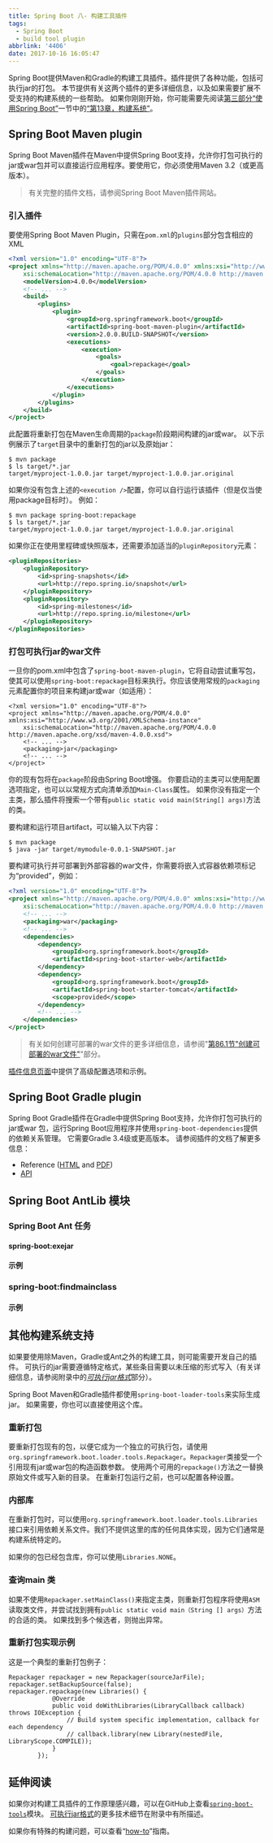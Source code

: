 ```yaml
---
title: Spring Boot 八- 构建工具插件
tags:
  - Spring Boot
  - build tool plugin
abbrlink: '4406'
date: 2017-10-16 16:05:47
---
```


Spring Boot提供Maven和Gradle的构建工具插件。插件提供了各种功能，包括可执行jar的打包。 本节提供有关这两个插件的更多详细信息，以及如果需要扩展不受支持的构建系统的一些帮助。 如果你刚刚开始，你可能需要先阅读[第三部分“使用Spring Boot”](http://www.doczh.site/docs/spring-boot/spring-boot-docs/current/en/reference/htmlsingle/index.html#using-boot)一节中的[“第13章，构建系统”](http://www.doczh.site/docs/spring-boot/spring-boot-docs/current/en/reference/htmlsingle/index.html#using-boot-build-systems)。
## Spring Boot Maven plugin
Spring Boot Maven插件在Maven中提供Spring Boot支持，允许你打包可执行的jar或war包并可以直接运行应用程序。要使用它，你必须使用Maven 3.2（或更高版本）。

> 有关完整的插件文档，请参阅Spring Boot Maven插件网站。

### 引入插件
要使用Spring Boot Maven Plugin，只需在`pom.xml`的`plugins`部分包含相应的XML
```xml
<?xml version="1.0" encoding="UTF-8"?>
<project xmlns="http://maven.apache.org/POM/4.0.0" xmlns:xsi="http://www.w3.org/2001/XMLSchema-instance"
    xsi:schemaLocation="http://maven.apache.org/POM/4.0.0 http://maven.apache.org/xsd/maven-4.0.0.xsd">
    <modelVersion>4.0.0</modelVersion>
    <!-- ... -->
    <build>
        <plugins>
            <plugin>
                <groupId>org.springframework.boot</groupId>
                <artifactId>spring-boot-maven-plugin</artifactId>
                <version>2.0.0.BUILD-SNAPSHOT</version>
                <executions>
                    <execution>
                        <goals>
                            <goal>repackage</goal>
                        </goals>
                    </execution>
                </executions>
            </plugin>
        </plugins>
    </build>
</project>
```
此配置将重新打包在Maven生命周期的`package`阶段期间构建的jar或war。 以下示例展示了`target`目录中的重新打包的jar以及原始jar：
```
$ mvn package
$ ls target/*.jar
target/myproject-1.0.0.jar target/myproject-1.0.0.jar.original
```
如果你没有包含上述的`<execution />`配置，你可以自行运行该插件（但是仅当使用package目标时）。 例如：
```
$ mvn package spring-boot:repackage
$ ls target/*.jar
target/myproject-1.0.0.jar target/myproject-1.0.0.jar.original
```
如果你正在使用里程碑或快照版本，还需要添加适当的`pluginRepository`元素：
```xml
<pluginRepositories>
    <pluginRepository>
        <id>spring-snapshots</id>
        <url>http://repo.spring.io/snapshot</url>
    </pluginRepository>
    <pluginRepository>
        <id>spring-milestones</id>
        <url>http://repo.spring.io/milestone</url>
    </pluginRepository>
</pluginRepositories>
```

### 打包可执行jar的war文件
一旦你的pom.xml中包含了`spring-boot-maven-plugin`，它将自动尝试重写包，使其可以使用`spring-boot:repackage`目标来执行。你应该使用常规的`packaging`元素配置你的项目来构建jar或war（如适用）：
```
<?xml version="1.0" encoding="UTF-8"?>
<project xmlns="http://maven.apache.org/POM/4.0.0" xmlns:xsi="http://www.w3.org/2001/XMLSchema-instance"
    xsi:schemaLocation="http://maven.apache.org/POM/4.0.0 http://maven.apache.org/xsd/maven-4.0.0.xsd">
    <!-- ... -->
    <packaging>jar</packaging>
    <!-- ... -->
</project>
```
你的现有包将在`package`阶段由Spring Boot增强。 你要启动的主类可以使用配置选项指定，也可以以常规方式向清单添加`Main-Class`属性。 如果你没有指定一个主类，那么插件将搜索一个带有`public static void main(String[] args)`方法的类。

要构建和运行项目artifact，可以输入以下内容：
```
$ mvn package
$ java -jar target/mymodule-0.0.1-SNAPSHOT.jar
```
要构建可执行并可部署到外部容器的war文件，你需要将嵌入式容器依赖项标记为“provided”，例如：
```xml
<?xml version="1.0" encoding="UTF-8"?>
<project xmlns="http://maven.apache.org/POM/4.0.0" xmlns:xsi="http://www.w3.org/2001/XMLSchema-instance"
    xsi:schemaLocation="http://maven.apache.org/POM/4.0.0 http://maven.apache.org/xsd/maven-4.0.0.xsd">
    <!-- ... -->
    <packaging>war</packaging>
    <!-- ... -->
    <dependencies>
        <dependency>
            <groupId>org.springframework.boot</groupId>
            <artifactId>spring-boot-starter-web</artifactId>
        </dependency>
        <dependency>
            <groupId>org.springframework.boot</groupId>
            <artifactId>spring-boot-starter-tomcat</artifactId>
            <scope>provided</scope>
        </dependency>
        <!-- ... -->
    </dependencies>
</project>
```
> 有关如何创建可部署的war文件的更多详细信息，请参阅"[第86.1节"创建可部署的war文件"](http://www.doczh.site/docs/spring-boot/spring-boot-docs/current/en/reference/htmlsingle/index.html#howto-create-a-deployable-war-file)"部分。

[插件信息页面](http://docs.spring.io/spring-boot/docs/2.0.0.BUILD-SNAPSHOT/maven-plugin//)中提供了高级配置选项和示例。

## Spring Boot Gradle plugin
Spring Boot Gradle插件在Gradle中提供Spring Boot支持，允许你打包可执行的jar或war 包，运行Spring Boot应用程序并使用`spring-boot-dependencies`提供的依赖关系管理。 它需要Gradle 3.4级或更高版本。 请参阅插件的文档了解更多信息：
- Reference ([HTML](http://docs.spring.io/spring-boot/docs/2.0.0.BUILD-SNAPSHOT/gradle-plugin//reference/html) and [PDF](http://docs.spring.io/spring-boot/docs/2.0.0.BUILD-SNAPSHOT/gradle-plugin//reference/pdf/spring-boot-gradle-plugin-reference.pdf))
- [API](http://docs.spring.io/spring-boot/docs/2.0.0.BUILD-SNAPSHOT/gradle-plugin//api)

## Spring Boot AntLib 模块

### Spring Boot Ant 任务
#### spring-boot:exejar
#### 示例
### spring-boot:findmainclass
#### 示例
## 其他构建系统支持
如果要使用除Maven，Gradle或Ant之外的构建工具，则可能需要开发自己的插件。 可执行的jar需要遵循特定格式，某些条目需要以未压缩的形式写入（有关详细信息，请参阅附录中的[*可执行jar格式*](http://www.doczh.site/docs/spring-boot/spring-boot-docs/current/en/reference/htmlsingle/index.html#executable-jar)部分）。

Spring Boot Maven和Gradle插件都使用`spring-boot-loader-tools`来实际生成jar。 如果需要，你也可以直接使用这个库。

### 重新打包
要重新打包现有的包，以便它成为一个独立的可执行包，请使用`org.springframework.boot.loader.tools.Repackager`。`Repackager`类接受一个引用现有jar或war包的构造函数参数。 使用两个可用的`repackage()`方法之一替换原始文件或写入新的目录。 在重新打包运行之前，也可以配置各种设置。
### 内部库
在重新打包时，可以使用`org.springframework.boot.loader.tools.Libraries`接口来引用依赖关系文件。我们不提供这里的库的任何具体实现，因为它们通常是构建系统特定的。

如果你的包已经包含库，你可以使用`Libraries.NONE`。

### 查询main 类
如果不使用`Repackager.setMainClass()`来指定主类，则重新打包程序将使用`ASM`读取类文件，并尝试找到拥有`public static void main（String [] args）`方法的合适的类。 如果找到多个候选者，则抛出异常。

### 重新打包实现示例
这是一个典型的重新打包例子：
```
Repackager repackager = new Repackager(sourceJarFile);
repackager.setBackupSource(false);
repackager.repackage(new Libraries() {
            @Override
            public void doWithLibraries(LibraryCallback callback) throws IOException {
                // Build system specific implementation, callback for each dependency
                // callback.library(new Library(nestedFile, LibraryScope.COMPILE));
            }
        });
```
## 延伸阅读
如果你对构建工具插件的工作原理感兴趣，可以在GitHub上查看[`spring-boot-tools`](https://github.com/spring-projects/spring-boot/tree/master/spring-boot-project/spring-boot-tools)模块。 [可执行jar格式](http://www.doczh.site/docs/spring-boot/spring-boot-docs/current/en/reference/htmlsingle/index.html#executable-jar)的更多技术细节在附录中有所描述。

如果你有特殊的构建问题，可以查看“[how-to](http://www.doczh.site/docs/spring-boot/spring-boot-docs/current/en/reference/htmlsingle/index.html#howto)”指南。